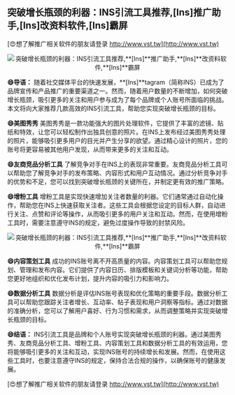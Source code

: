 ## **突破增长瓶颈的利器：INS引流工具推荐,**[Ins]**推广助手,**[Ins]**改资料软件,**[Ins]**霸屏**

[😍想了解推广相关软件的朋友请登录 http://www.vst.tw](http://www.vst.tw)

 <center><img src="https://vst.tw/MP4/tuiguang/png/0.png" alt="突破增长瓶颈的利器：INS引流工具推荐,**[Ins]**推广助手,**[Ins]**改资料软件,**[Ins]**霸屏"></center>

**😄导语：**
随着社交媒体平台的快速发展，**[Ins]**tagram（简称INS）已成为了品牌宣传和产品推广的重要渠道之一。然而，随着用户数量的不断增加，如何突破增长瓶颈，吸引更多的关注和用户参与成为了每个品牌或个人账号所面临的挑战。本文将向大家推荐几款高效的INS引流工具，帮助您实现突破增长瓶颈的目标。

**😄美图秀秀**
美图秀秀是一款功能强大的图片处理软件，它提供了丰富的滤镜、贴纸和特效，让您可以轻松制作出独具创意的照片。在INS上发布经过美图秀秀处理的照片，能够吸引更多用户的目光并产生分享的欲望。通过精心设计的照片，您的账号将更容易被其他用户发现，从而带来更多的关注和互动。

**😄友商竞品分析工具**
了解竞争对手在INS上的表现非常重要。友商竞品分析工具可以帮助您了解竞争对手的发布策略、内容形式和用户互动情况。通过分析竞争对手的优势和不足，您可以找到突破增长瓶颈的关键所在，并制定更有效的推广策略。

**😄增粉工具**
增粉工具是实现快速增加关注者数量的利器。它们通常通过自动化操作，帮助您在INS上快速获取关注者。这些工具会根据您设定的目标人群，自动进行关注、点赞和评论等操作，从而吸引更多的用户关注和互动。然而，在使用增粉工具时，需要注意遵守INS的规定，避免过度操作导致的封禁风险。

 <center><img src="https://vst.tw/MP4/tuiguang/png/6.png" alt="突破增长瓶颈的利器：INS引流工具推荐,**[Ins]**推广助手,**[Ins]**改资料软件,**[Ins]**霸屏"></center>

**😄内容策划工具**
成功的INS账号离不开高质量的内容。内容策划工具可以帮助您规划、管理和发布内容。它们提供了内容日历、排版模板和关键词分析等功能，帮助您更好地组织和优化发布计划，提升内容的吸引力和影响力。

**😄数据分析工具**
数据分析是评估INS账号表现和优化策略的重要手段。数据分析工具可以帮助您跟踪关注者增长、互动率、帖子表现和用户洞察等指标。通过对数据的准确分析，您可以了解用户喜好、行为习惯和需求，从而调整策略并实现突破增长瓶颈的目标。

**😄结语：**
INS引流工具是品牌和个人账号实现突破增长瓶颈的利器。通过美图秀秀、友商竞品分析工具、增粉工具、内容策划工具和数据分析工具的有效运用，您将能够吸引更多的关注和互动，实现INS账号的持续增长和发展。然而，在使用这些工具时，也要注意遵守INS的规定，保持合法合规的操作，以确保账号的健康发展。

[😍想了解推广相关软件的朋友请登录 http://www.vst.tw](http://www.vst.tw)



